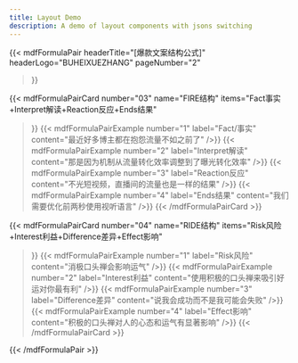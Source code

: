 ```yaml
---
title: Layout Demo
description: A demo of layout components with jsons switching
---
```


{{< mdfFormulaPair
headerTitle="[爆款文案结构公式]"
headerLogo="BUHEIXUEZHANG"
pageNumber="2"
>}}

{{< mdfFormulaPairCard
number="03"
name="FIRE结构"
items="Fact事实+Interpret解读+Reaction反应+Ends结果"
>}}
{{< mdfFormulaPairExample number="1" label="Fact/事实" content="最近好多博主都在抱怨流量不如之前了" />}}
{{< mdfFormulaPairExample number="2" label="Interpret解读" content="那是因为机制从流量转化效率调整到了曝光转化效率" />}}
{{< mdfFormulaPairExample number="3" label="Reaction反应" content="不光短视频，直播间的流量也是一样的结果" />}}
{{< mdfFormulaPairExample number="4" label="Ends结果" content="我们需要优化前两秒使用视听语言" />}}
{{< /mdfFormulaPairCard >}}

{{< mdfFormulaPairCard
number="04"
name="RIDE结构"
items="Risk风险+Interest利益+Difference差异+Effect影响"
>}}
{{< mdfFormulaPairExample number="1" label="Risk风险" content="消极口头禅会影响运气" />}}
{{< mdfFormulaPairExample number="2" label="Interest利益" content="使用积极的口头禅来吸引好运对你最有利" />}}
{{< mdfFormulaPairExample number="3" label="Difference差异" content="说我会成功而不是我可能会失败" />}}
{{< mdfFormulaPairExample number="4" label="Effect影响" content="积极的口头禅对人的心态和运气有显著影响" />}}
{{< /mdfFormulaPairCard >}}

{{< /mdfFormulaPair >}}
